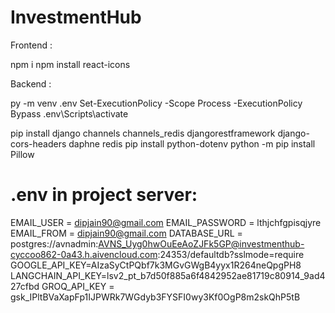 # InvestmentHub

Frontend :

npm i
npm install react-icons


Backend :

py -m venv .env
Set-ExecutionPolicy -Scope Process -ExecutionPolicy Bypass 
.env\Scripts\activate

pip install django channels channels_redis djangorestframework django-cors-headers daphne redis
pip install python-dotenv
python -m pip install Pillow




# .env in project server:
EMAIL_USER = dipjain90@gmail.com
EMAIL_PASSWORD = lthjchfgpisqjyre
EMAIL_FROM = dipjain90@gmail.com
DATABASE_URL = postgres://avnadmin:AVNS_Uyg0hwOuEeAoZJFk5GP@investmenthub-cyccoo862-0a43.h.aivencloud.com:24353/defaultdb?sslmode=require
GOOGLE_API_KEY=AIzaSyCtPQbf7k3MGvGWgB4yyx1R264neQpgPH8
LANGCHAIN_API_KEY=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
GROQ_API_KEY = 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
